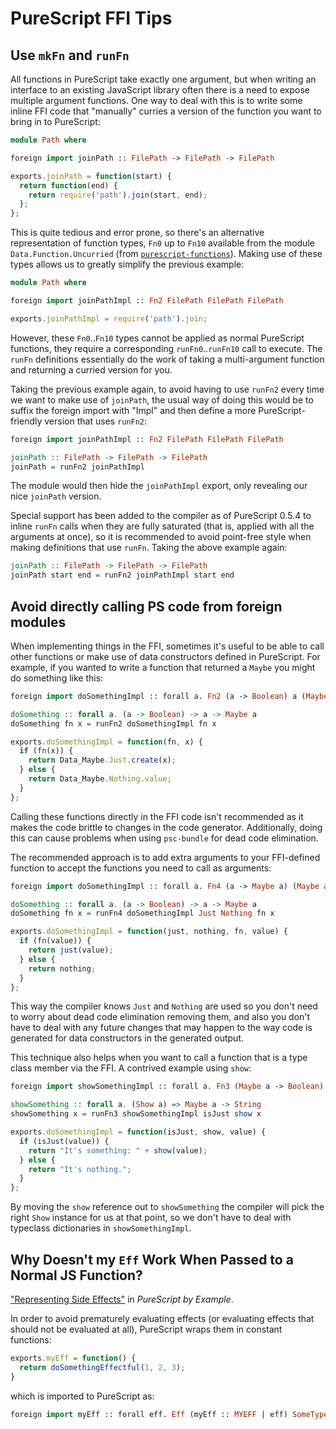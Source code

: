 # PureScript FFI Tips

## Use `mkFn` and `runFn`

All functions in PureScript take exactly one argument, but when writing an interface to an existing JavaScript library often there is a need to expose multiple argument functions. One way to deal with this is to write some inline FFI code that "manually" curries a version of the function you want to bring in to PureScript:

```purescript
module Path where

foreign import joinPath :: FilePath -> FilePath -> FilePath
```

```javascript
exports.joinPath = function(start) {
  return function(end) {
    return require('path').join(start, end);
  };
};
```

This is quite tedious and error prone, so there's an alternative representation of function types, `Fn0` up to `Fn10` available from the module `Data.Function.Uncurried` (from [`purescript-functions`](https://github.com/purescript/purescript-functions)). Making use of these types allows us to greatly simplify the previous example:

```purescript
module Path where

foreign import joinPathImpl :: Fn2 FilePath FilePath FilePath
```

```javascript
exports.joinPathImpl = require('path').join;
```

However, these `Fn0`..`Fn10` types cannot be applied as normal PureScript functions, they require a corresponding `runFn0`..`runFn10` call to execute. The `runFn` definitions essentially do the work of taking a multi-argument function and returning a curried version for you.

Taking the previous example again, to avoid having to use `runFn2` every time we want to make use of `joinPath`, the usual way of doing this would be to suffix the foreign import with "Impl" and then define a more PureScript-friendly version that uses `runFn2`:

```purescript
foreign import joinPathImpl :: Fn2 FilePath FilePath FilePath

joinPath :: FilePath -> FilePath -> FilePath
joinPath = runFn2 joinPathImpl
```

The module would then hide the `joinPathImpl` export, only revealing our nice `joinPath` version.

Special support has been added to the compiler as of PureScript 0.5.4 to inline `runFn` calls when they are fully saturated (that is, applied with all the arguments at once), so it is recommended to avoid point-free style when making definitions that use `runFn`. Taking the above example again:

```purescript
joinPath :: FilePath -> FilePath -> FilePath
joinPath start end = runFn2 joinPathImpl start end
```

## Avoid directly calling PS code from foreign modules

When implementing things in the FFI, sometimes it's useful to be able to call other functions or make use of data constructors defined in PureScript. For example, if you wanted to write a function that returned a `Maybe` you might do something like this:

```purescript
foreign import doSomethingImpl :: forall a. Fn2 (a -> Boolean) a (Maybe a)

doSomething :: forall a. (a -> Boolean) -> a -> Maybe a
doSomething fn x = runFn2 doSomethingImpl fn x
```

```javascript
exports.doSomethingImpl = function(fn, x) {
  if (fn(x)) {
    return Data_Maybe.Just.create(x);
  } else {
    return Data_Maybe.Nothing.value;
  }
};
```

Calling these functions directly in the FFI code isn't recommended as it makes the code brittle to changes in the code generator. Additionally, doing this can cause problems when using `psc-bundle` for dead code elimination.

The recommended approach is to add extra arguments to your FFI-defined function to accept the functions you need to call as arguments:

```purescript
foreign import doSomethingImpl :: forall a. Fn4 (a -> Maybe a) (Maybe a) (a -> Boolean) a (Maybe a)

doSomething :: forall a. (a -> Boolean) -> a -> Maybe a
doSomething fn x = runFn4 doSomethingImpl Just Nothing fn x
```

```javascript
exports.doSomethingImpl = function(just, nothing, fn, value) {
  if (fn(value)) {
    return just(value);
  } else {
    return nothing;
  }
};
```

This way the compiler knows `Just` and `Nothing` are used so you don't need to worry about dead code elimination removing them, and also you don't have to deal with any future changes that may happen to the way code is generated for data constructors in the generated output.

This technique also helps when you want to call a function that is a type class member via the FFI. A contrived example using `show`:

```purescript
foreign import showSomethingImpl :: forall a. Fn3 (Maybe a -> Boolean) (a -> String) (Maybe a) String

showSomething :: forall a. (Show a) => Maybe a -> String
showSomething x = runFn3 showSomethingImpl isJust show x
```

```javascript
exports.doSomethingImpl = function(isJust, show, value) {
  if (isJust(value)) {
    return "It's something: " + show(value);
  } else {
    return "It's nothing.";
  }
};
```

By moving the `show` reference out to `showSomething` the compiler will pick the right `Show` instance for us at that point, so we don't have to deal with typeclass dictionaries in `showSomethingImpl`.

## Why Doesn't my `Eff` Work When Passed to a Normal JS Function?

["Representing Side Effects"](https://leanpub.com/purescript/read#leanpub-auto-representing-side-effects) in *PureScript by Example*.

In order to avoid prematurely evaluating effects (or evaluating effects that should not be evaluated at all), PureScript wraps them in constant functions:

```javascript
exports.myEff = function() {
  return doSomethingEffectful(1, 2, 3);
}
```

which is imported to PureScript as:

```purescript
foreign import myEff :: forall eff. Eff (myEff :: MYEFF | eff) SomeType
```
